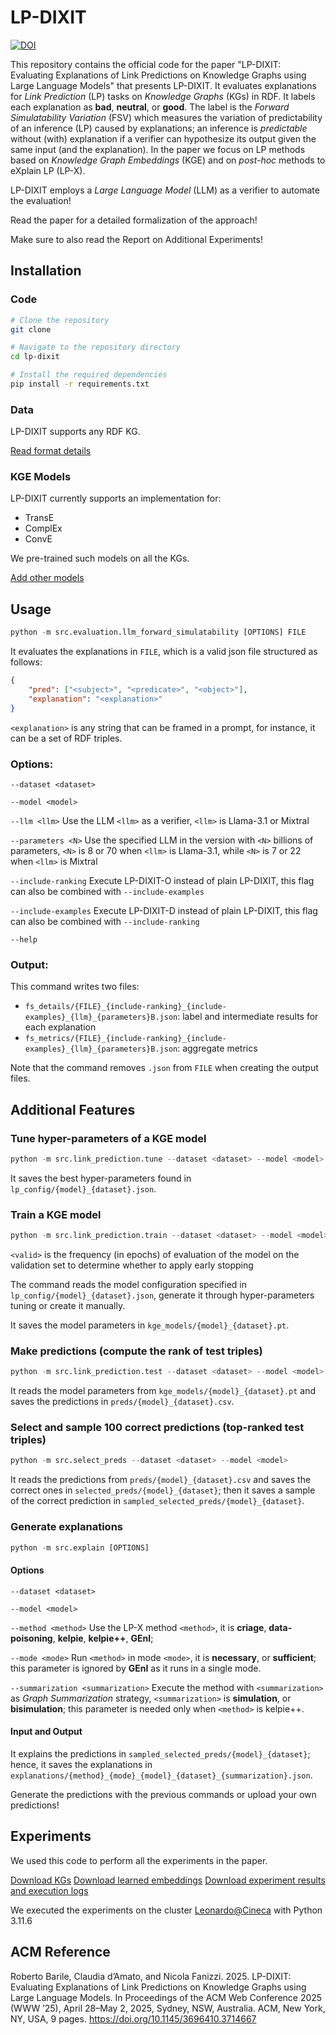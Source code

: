 # LP-DIXIT

[![DOI](https://zenodo.org/badge/794102618.svg)](https://doi.org/10.5281/zenodo.14875932)

This repository contains the official code for the paper "LP-DIXIT: Evaluating Explanations of Link Predictions on Knowledge Graphs using Large Language Models" that presents LP-DIXIT.
It evaluates explanations for _Link Prediction_ (LP) tasks on _Knowledge Graphs_ (KGs) in RDF.
It labels each explanation as **bad**, **neutral**, or **good**.
The label is the _Forward Simulatability Variation_ (FSV) which measures the variation of predictability of an inference (LP) caused by explanations; an inference is _predictable_ without (with) explanation if a verifier can hypothesize its output given the same input (and the explanation).
In the paper we focus on LP methods based on _Knowledge Graph Embeddings_ (KGE) and on _post-hoc_ methods to eXplain LP (LP-X).

LP-DIXIT employs a _Large Language Model_ (LLM) as a verifier to automate the evaluation!

Read the paper for a detailed formalization of the approach!

Make sure to also read the Report on Additional Experiments!

## Installation

### Code

```bash
# Clone the repository
git clone

# Navigate to the repository directory
cd lp-dixit

# Install the required dependencies
pip install -r requirements.txt
```

### Data

LP-DIXIT supports any RDF KG.

[Read format details](./data/README.md)

### KGE Models

LP-DIXIT currently supports an implementation for:

* TransE 
* ComplEx
* ConvE

We pre-trained such models on all the KGs.

[Add other models](./kge_models/README.md)

## Usage

```python
python -m src.evaluation.llm_forward_simulatability [OPTIONS] FILE
```

It evaluates the explanations in `FILE`, which is a valid json file structured as follows:

```json
{
    "pred": ["<subject>", "<predicate>", "<object>"],
    "explanation": "<explanation>"
}
```

`<explanation>` is any string that can be framed in a prompt, for instance, it can be a set of RDF triples.

### Options:

`--dataset <dataset>`

`--model <model>`

`--llm <llm>` Use the LLM `<llm>` as a verifier, `<llm>` is Llama-3.1 or Mixtral  

`--parameters <N>` Use the specified LLM in the version with `<N>` billions of parameters, `<N>` is 8 or 70 when `<llm>` is Llama-3.1, while `<N>` is 7 or 22 when `<llm>` is Mixtral

`--include-ranking` Execute LP-DIXIT-O instead of plain LP-DIXIT, this flag can also be combined with `--include-examples`

`--include-examples` Execute LP-DIXIT-D instead of plain LP-DIXIT, this flag can also be combined with `--include-ranking`

`--help`

### Output:

This command writes two files:

* `fs_details/{FILE}_{include-ranking}_{include-examples}_{llm}_{parameters}B.json`: label and intermediate results for each explanation
* `fs_metrics/{FILE}_{include-ranking}_{include-examples}_{llm}_{parameters}B.json`: aggregate metrics

Note that the command removes `.json` from `FILE` when creating the output files.

## Additional Features

### Tune hyper-parameters of a KGE model

```python
python -m src.link_prediction.tune --dataset <dataset> --model <model>
```

It saves the best hyper-parameters found in `lp_config/{model}_{dataset}.json`.

### Train a KGE model

```python
python -m src.link_prediction.train --dataset <dataset> --model <model> --valid <validation_epochs>
```

`<valid>` is the frequency (in epochs) of evaluation of the model on the validation set to determine whether to apply early stopping

The command reads the model configuration specified in `lp_config/{model}_{dataset}.json`, generate it through hyper-parameters tuning or create it manually.

It saves the model parameters in `kge_models/{model}_{dataset}.pt`.

### Make predictions (compute the rank of test triples)

```python
python -m src.link_prediction.test --dataset <dataset> --model <model>
```

It reads the model parameters from `kge_models/{model}_{dataset}.pt` and saves the predictions in `preds/{model}_{dataset}.csv`.

### Select and sample 100 correct predictions (top-ranked test triples)

```python
python -m src.select_preds --dataset <dataset> --model <model>
```

It reads the predictions from `preds/{model}_{dataset}.csv` and saves the correct ones in `selected_preds/{model}_{dataset}`; then it saves a sample of the correct prediction in `sampled_selected_preds/{model}_{dataset}`.

### Generate explanations

```python
python -m src.explain [OPTIONS]
```
#### Options

`--dataset <dataset>`

`--model <model>`

`--method <method>` Use the LP-X method `<method>`, it is **criage**, **data-poisoning**, **kelpie**, **kelpie++**, **GEnI**;

`--mode <mode>` Run `<method>` in mode `<mode>`, it is **necessary**, or **sufficient**; this parameter is ignored by **GEnI** as it runs in a single mode.

`--summarization <summarization>` Execute the method with `<summarization>` as _Graph Summarization_ strategy, `<summarization>` is **simulation**, or **bisimulation**; this parameter is needed only when `<method>` is kelpie++.

#### Input and Output

It explains the predictions in `sampled_selected_preds/{model}_{dataset}`; hence, it saves the explanations in `explanations/{method}_{mode}_{model}_{dataset}_{summarization}.json`.

Generate the predictions with the previous commands or upload your own predictions!

## Experiments

We used this code to perform all the experiments in the paper.

[Download KGs](https://doi.org/10.6084/m9.figshare.27292017.v1)
[Download learned embeddings](10.6084/m9.figshare.28424246) 
[Download experiment results and execution logs]()

We executed the experiments on the cluster [Leonardo@Cineca](https://wiki.u-gov.it/confluence/display/SCAIUS/HPC+User+Guide) with Python 3.11.6

## ACM Reference

Roberto Barile, Claudia d’Amato, and Nicola Fanizzi. 2025. LP-DIXIT: Evaluating Explanations of Link Predictions on Knowledge Graphs using Large Language Models. In Proceedings of the ACM Web Conference 2025 (WWW ’25), April 28–May 2, 2025, Sydney, NSW, Australia. ACM, New York, NY, USA, 9 pages. https://doi.org/10.1145/3696410.3714667
